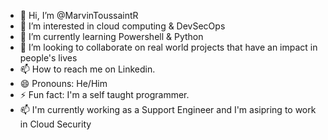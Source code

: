- 👋 Hi, I’m @MarvinToussaintR
- 👀 I’m interested in cloud computing & DevSecOps
- 🌱 I’m currently learning Powershell & Python
- 💞️ I’m looking to collaborate on real world projects that have an impact in people's lives
- 📫 How to reach me on Linkedin. 
- 😄 Pronouns: He/Him
- ⚡ Fun fact: I'm a self taught programmer.
- 📫 I'm currently working as a Support Engineer and I'm asipring to work in Cloud Security

<!---
MarvinToussaintR/MarvinToussaintR is a ✨ special ✨ repository because its `README.md` (this file) appears on your GitHub profile.
You can click the Preview link to take a look at your changes.
--->
